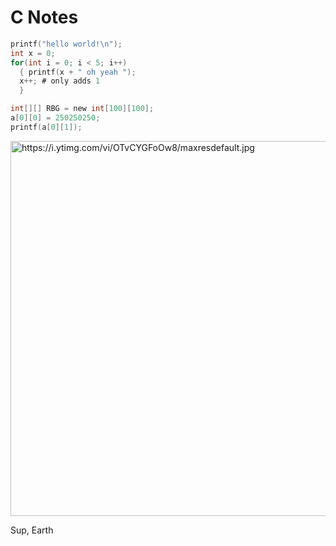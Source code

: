 # C Notes

```C
printf("hello world!\n");
int x = 0;
for(int i = 0; i < 5; i++) 
  { printf(x + " oh yeah ");
  x++; # only adds 1
  }

int[][] RBG = new int[100][100];
a[0][0] = 250250250;
printf(a[0][1]);

```
<img alt = "https://i.ytimg.com/vi/OTvCYGFoOw8/maxresdefault.jpg" width = "600" height = "600">

Sup, Earth
